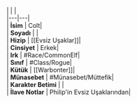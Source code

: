 |  |  |<br>|---|---|<br>| **İsim** | Colt|<br>| **Soyadı** | |<br>| **Hizip** | [[Evsiz Uşaklar]]|<br>| **Cinsiyet** | Erkek|<br>| **Irk** | #Race/CommonElf|<br>| **Sınıf** | #Class/Rogue|<br>| **Kütük** | [[Warbonter]]|<br>| **Münasebet** | #Münasebet/Müttefik|<br>| **Karakter Betimi** | |<br>| **İlave Notlar** | Philip'in Evsiz Uşaklarından|<br>